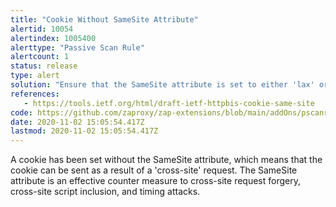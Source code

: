 ```yaml
---
title: "Cookie Without SameSite Attribute"
alertid: 10054
alertindex: 1005400
alerttype: "Passive Scan Rule"
alertcount: 1
status: release
type: alert
solution: "Ensure that the SameSite attribute is set to either 'lax' or ideally 'strict' for all cookies."
references:
   - https://tools.ietf.org/html/draft-ietf-httpbis-cookie-same-site
code: https://github.com/zaproxy/zap-extensions/blob/main/addOns/pscanrules/src/main/java/org/zaproxy/zap/extension/pscanrules/CookieSameSiteScanRule.java
date: 2020-11-02 15:05:54.417Z
lastmod: 2020-11-02 15:05:54.417Z
---
```

A cookie has been set without the SameSite attribute, which means that the cookie can be sent as a result of a 'cross-site' request. The SameSite attribute is an effective counter measure to cross-site request forgery, cross-site script inclusion, and timing attacks.

